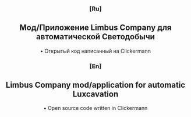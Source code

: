 <div align="center">
  
### [Ru]
## Мод/Приложение Limbus Company для автоматической Светодобычи
• Открытый код написанный на Clickermann


### [En]
## Limbus Company mod/application for automatic Luxcavation
• Open source code written in Clickermann
